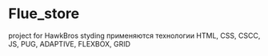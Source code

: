 # Flue_store
project for HawkBros styding
применяются технологии HTML, CSS, CSCC, JS, PUG, ADAPTIVE, FLEXBOX, GRID
